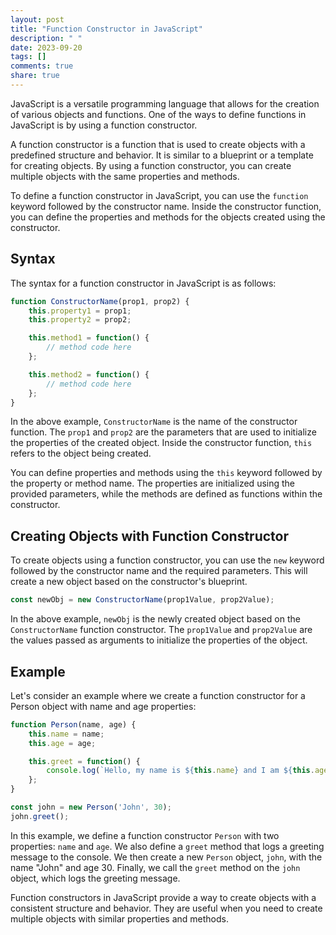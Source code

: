 ```yaml
---
layout: post
title: "Function Constructor in JavaScript"
description: " "
date: 2023-09-20
tags: []
comments: true
share: true
---
```


JavaScript is a versatile programming language that allows for the creation of various objects and functions. One of the ways to define functions in JavaScript is by using a function constructor.

A function constructor is a function that is used to create objects with a predefined structure and behavior. It is similar to a blueprint or a template for creating objects. By using a function constructor, you can create multiple objects with the same properties and methods.

To define a function constructor in JavaScript, you can use the `function` keyword followed by the constructor name. Inside the constructor function, you can define the properties and methods for the objects created using the constructor.

## Syntax

The syntax for a function constructor in JavaScript is as follows:

```javascript
function ConstructorName(prop1, prop2) {
    this.property1 = prop1;
    this.property2 = prop2;

    this.method1 = function() {
        // method code here
    };

    this.method2 = function() {
        // method code here
    };
}
```

In the above example, `ConstructorName` is the name of the constructor function. The `prop1` and `prop2` are the parameters that are used to initialize the properties of the created object. Inside the constructor function, `this` refers to the object being created.

You can define properties and methods using the `this` keyword followed by the property or method name. The properties are initialized using the provided parameters, while the methods are defined as functions within the constructor.

## Creating Objects with Function Constructor

To create objects using a function constructor, you can use the `new` keyword followed by the constructor name and the required parameters. This will create a new object based on the constructor's blueprint.

```javascript
const newObj = new ConstructorName(prop1Value, prop2Value);
```

In the above example, `newObj` is the newly created object based on the `ConstructorName` function constructor. The `prop1Value` and `prop2Value` are the values passed as arguments to initialize the properties of the object.

## Example

Let's consider an example where we create a function constructor for a Person object with name and age properties:

```javascript
function Person(name, age) {
    this.name = name;
    this.age = age;

    this.greet = function() {
        console.log(`Hello, my name is ${this.name} and I am ${this.age} years old.`);
    };
}

const john = new Person('John', 30);
john.greet();
```

In this example, we define a function constructor `Person` with two properties: `name` and `age`. We also define a `greet` method that logs a greeting message to the console. We then create a new `Person` object, `john`, with the name "John" and age 30. Finally, we call the `greet` method on the `john` object, which logs the greeting message.

Function constructors in JavaScript provide a way to create objects with a consistent structure and behavior. They are useful when you need to create multiple objects with similar properties and methods.
